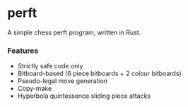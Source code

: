 # perft
A simple chess perft program, written in Rust.

### Features
- Strictly safe code only
- Bitboard-based (6 piece bitboards + 2 colour bitboards)
- Pseudo-legal move generation
- Copy-make
- Hyperbola quintessence sliding piece attacks
